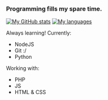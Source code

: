 ### Programming fills my spare time.

[![My GitHub stats](https://github-readme-stats.vercel.app/api?username=Franatrtur&theme=dark)](https://github.com/Franatrtur/github-readme-stats)
[![My languages](https://github-readme-stats.vercel.app/api/top-langs/?username=saiputravu&theme=dark)](https://github.com/Franatrtur/github-readme-stats)

Always learning! Currently:
 - NodeJS
 - Git :/
 - Python
  
 Working with:
 - PHP
 - JS
 - HTML & CSS
